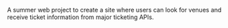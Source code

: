 A summer web project to create a site where users can look for venues and receive ticket information from major ticketing APIs.